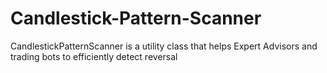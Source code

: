 # Candlestick-Pattern-Scanner
CandlestickPatternScanner is a utility class that helps Expert Advisors and trading bots to efficiently detect reversal 
